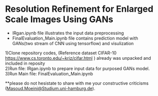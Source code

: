 # Resolution Refinement for Enlarged Scale Images Using GANs
- IRgan.ipynb file illustrates the input data preprocessing <br>
- FinalEvaluation_Main.ipynb file contains prediction model with GANs(two stream of CNN using tensorflow) and visulization 


1)Clone repository codes, (Reference dataset CIFAR-10 https://www.cs.toronto.edu/~kriz/cifar.html ) already was unpacked and included in reposity<br>
2)Run file: IRgan.ipynb  to prepare input data for purposed GANs model.<br>
3)Run Main file: FinalEvaluation_Main.ipynb <br>

**please do not hesistate to share with me your constructive criticisms (Masoud.Moeini@Studium.uni-hamburg.de). 
